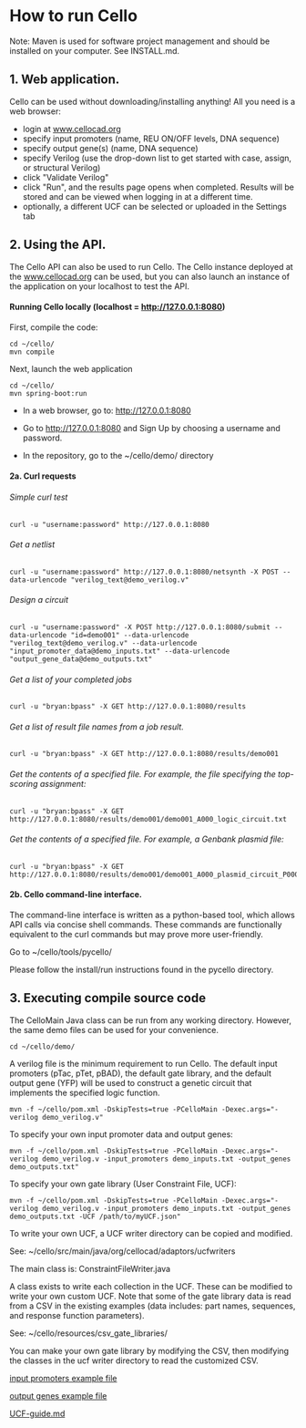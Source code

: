 # How to run Cello

Note: Maven is used for software project management and should be installed on your computer.  See INSTALL.md.


## 1. Web application.

Cello can be used without downloading/installing anything!  All you need is a web browser:

* login at www.cellocad.org
* specify input promoters (name, REU ON/OFF levels, DNA sequence)
* specify output gene(s) (name, DNA sequence)
* specify Verilog (use the drop-down list to get started with case, assign, or structural Verilog)
* click "Validate Verilog"
* click "Run", and the results page opens when completed.  Results will be stored and can be viewed when logging in at a different time.
* optionally, a different UCF can be selected or uploaded in the Settings tab



## 2. Using the API.

The Cello API can also be used to run Cello.  The Cello instance deployed at the www.cellocad.org can be used, but you can also launch an instance of the application on your localhost to test the API.


#### Running Cello locally (localhost = http://127.0.0.1:8080)

First, compile the code:
```
cd ~/cello/
mvn compile
```

Next, launch the web application
```
cd ~/cello/
mvn spring-boot:run
```

* In a web browser, go to: http://127.0.0.1:8080

* Go to http://127.0.0.1:8080 and Sign Up by choosing a username and password.

* In the repository, go to the ~/cello/demo/ directory


#### 2a. Curl requests

###### Simple curl test
```
curl -u "username:password" http://127.0.0.1:8080
```

###### Get a netlist
```
curl -u "username:password" http://127.0.0.1:8080/netsynth -X POST --data-urlencode "verilog_text@demo_verilog.v"
```

###### Design a circuit
```
curl -u "username:password" -X POST http://127.0.0.1:8080/submit --data-urlencode "id=demo001" --data-urlencode "verilog_text@demo_verilog.v" --data-urlencode "input_promoter_data@demo_inputs.txt" --data-urlencode "output_gene_data@demo_outputs.txt"
```

###### Get a list of your completed jobs
```
curl -u "bryan:bpass" -X GET http://127.0.0.1:8080/results 
```

###### Get a list of result file names from a job result.
```
curl -u "bryan:bpass" -X GET http://127.0.0.1:8080/results/demo001 
```

###### Get the contents of a specified file.  For example, the file specifying the top-scoring assignment:
```
curl -u "bryan:bpass" -X GET http://127.0.0.1:8080/results/demo001/demo001_A000_logic_circuit.txt 
```

###### Get the contents of a specified file.  For example, a Genbank plasmid file:
```
curl -u "bryan:bpass" -X GET http://127.0.0.1:8080/results/demo001/demo001_A000_plasmid_circuit_P000.ape
```


#### 2b. Cello command-line interface.

The command-line interface is written as a python-based tool, which allows API calls via concise shell commands.  These commands are functionally equivalent to the curl commands but may prove more user-friendly.

Go to ~/cello/tools/pycello/

Please follow the install/run instructions found in the pycello directory.


## 3. Executing compile source code

The CelloMain Java class can be run from any working directory.  However, the same demo files can be used for your convenience.
```
cd ~/cello/demo/
```

A verilog file is the minimum requirement to run Cello.  The default input promoters (pTac, pTet, pBAD), the default gate library, and the default output gene (YFP) will be used to construct a genetic circuit that implements the specified logic function.
```
mvn -f ~/cello/pom.xml -DskipTests=true -PCelloMain -Dexec.args="-verilog demo_verilog.v"
```

To specify your own input promoter data and output genes:
```
mvn -f ~/cello/pom.xml -DskipTests=true -PCelloMain -Dexec.args="-verilog demo_verilog.v -input_promoters demo_inputs.txt -output_genes demo_outputs.txt"
```

To specify your own gate library (User Constraint File, UCF):
```
mvn -f ~/cello/pom.xml -DskipTests=true -PCelloMain -Dexec.args="-verilog demo_verilog.v -input_promoters demo_inputs.txt -output_genes demo_outputs.txt -UCF /path/to/myUCF.json"
```


To write your own UCF, a UCF writer directory can be copied and modified.

See: ~/cello/src/main/java/org/cellocad/adaptors/ucfwriters

The main class is:
ConstraintFileWriter.java

A class exists to write each collection in the UCF.  These can be modified to write your own custom UCF.  Note that some of the gate library data is read from a CSV in the existing examples (data includes: part names, sequences, and response function parameters).  

See: ~/cello/resources/csv_gate_libraries/

You can make your own gate library by modifying the CSV, then modifying the classes in the ucf writer directory to read the customized CSV.



[input promoters example file](resources/data/inputs/Inputs.txt)

[output genes example file](resources/data/outputs/Outputs.txt)

[UCF-guide.md](UCF-guide.md)

